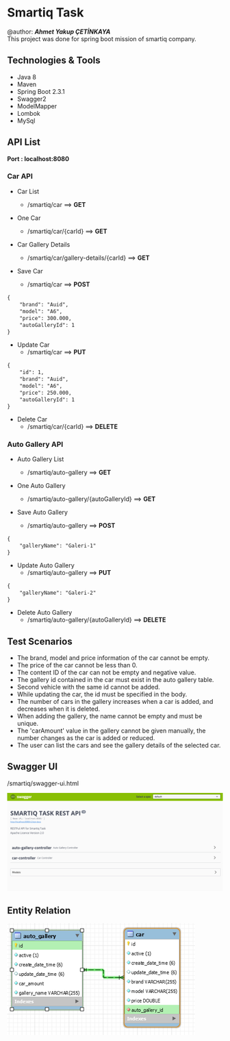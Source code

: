 # Smartiq Task
@author: ***Ahmet Yakup ÇETİNKAYA***  
This project was done for spring boot mission of smartiq company.
## Technologies & Tools
- Java 8
- Maven
- Spring Boot 2.3.1
- Swagger2
- ModelMapper
- Lombok
- MySql
## API List
**Port : localhost:8080**
### Car API
- Car List
    - /smartiq/car   ==>   **GET**
    
- One Car
    - /smartiq/car/{carId} ==>     **GET**
    
- Car Gallery Details
    - /smartiq/car/gallery-details/{carId} ==> **GET**
    
- Save Car
    - /smartiq/car ==> **POST**
```
{
    "brand": "Auid",
    "model": "A6",
    "price": 300.000,
    "autoGalleryId": 1
}         
```

- Update Car
    - /smartiq/car ==> **PUT**
```
{
    "id": 1,
    "brand": "Auid",
    "model": "A6",
    "price": 250.000,
    "autoGalleryId": 1
}         
```

- Delete Car
    - /smartiq/car/{carId} ==> **DELETE**
    
### Auto Gallery API
- Auto Gallery List
    - /smartiq/auto-gallery   ==>   **GET**

- One Auto Gallery
    - /smartiq/auto-gallery/{autoGalleryId} ==>     **GET**

- Save Auto Gallery
    - /smartiq/auto-gallery ==> **POST**
```
{
    "galleryName": "Galeri-1"
}         
```

- Update Auto Gallery
    - /smartiq/auto-gallery ==> **PUT**
```
{
    "galleryName": "Galeri-2"
}         
```

- Delete Auto Gallery
    - /smartiq/auto-gallery/{autoGalleryId} ==> **DELETE**
    
## Test Scenarios
- The brand, model and price information of the car cannot be empty.
- The price of the car cannot be less than 0.
- The content ID of the car can not be empty and negative value.
- The gallery id contained in the car must exist in the auto gallery table.
- Second vehicle with the same id cannot be added.
- While updating the car, the id must be specified in the body.
- The number of cars in the gallery increases when a car is added, and decreases when it is deleted.
- When adding the gallery, the name cannot be empty and must be unique.
- The 'carAmount' value in the gallery cannot be given manually, the number changes as the car is added or reduced.
- The user can list the cars and see the gallery details of the selected car.    

## Swagger UI
/smartiq/swagger-ui.html  

![img.png](img.png)

## Entity Relation
![img_1.png](img_1.png)